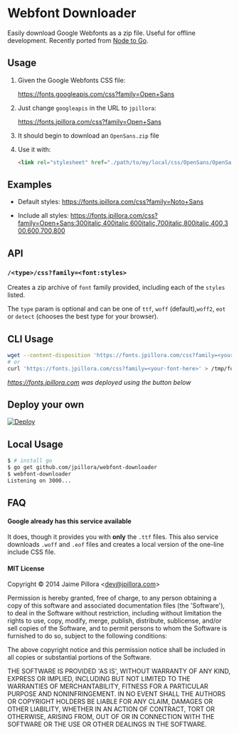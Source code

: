 # Webfont Downloader

Easily download Google Webfonts as a zip file. Useful for offline development. Recently ported from [Node to Go](https://github.com/jpillora/webfont-downloader/commit/54c7ab29500acebad9c3523e7738402a7a7ff6c9).

## Usage

1. Given the Google Webfonts CSS file:

	https://fonts.googleapis.com/css?family=Open+Sans

2. Just change `googleapis` in the URL to `jpillora`:

	https://fonts.jpillora.com/css?family=Open+Sans

3. It should begin to download an `OpenSans.zip` file

4. Use it with:

	``` html
	<link rel="stylesheet" href="./path/to/my/local/css/OpenSans/OpenSans.css">
	```

## Examples

* Default styles: https://fonts.jpillora.com/css?family=Noto+Sans

* Include all styles: https://fonts.jpillora.com/css?family=Open+Sans:300italic,400italic,600italic,700italic,800italic,400,300,600,700,800

## API

### `/<type>/css?family=<font:styles>`

Creates a zip archive of `font` family provided, including each of the `styles` listed.

The `type` param is optional and can be one of `ttf`, `woff` (default),`woff2`, `eot` or `detect` (chooses the best type for your browser).

## CLI Usage

``` sh
wget --content-disposition 'https://fonts.jpillora.com/css?family=<your-font-here>'
# or
curl 'https://fonts.jpillora.com/css?family=<your-font-here>' > /tmp/font.zip
```

*https://fonts.jpillora.com was deployed using the button below*

## Deploy your own

[![Deploy](https://www.herokucdn.com/deploy/button.png)](https://heroku.com/deploy)

## Local Usage

``` sh
$ # install go
$ go get github.com/jpillora/webfont-downloader
$ webfont-downloader
Listening on 3000...
```

## FAQ

#### Google already has this service available

It does, though it provides you with **only** the `.ttf` files. This also service downloads
`.woff` and `.eof` files and creates a local version of the one-line include CSS file.

#### MIT License

Copyright © 2014 Jaime Pillora &lt;dev@jpillora.com&gt;

Permission is hereby granted, free of charge, to any person obtaining
a copy of this software and associated documentation files (the
'Software'), to deal in the Software without restriction, including
without limitation the rights to use, copy, modify, merge, publish,
distribute, sublicense, and/or sell copies of the Software, and to
permit persons to whom the Software is furnished to do so, subject to
the following conditions:

The above copyright notice and this permission notice shall be
included in all copies or substantial portions of the Software.

THE SOFTWARE IS PROVIDED 'AS IS', WITHOUT WARRANTY OF ANY KIND,
EXPRESS OR IMPLIED, INCLUDING BUT NOT LIMITED TO THE WARRANTIES OF
MERCHANTABILITY, FITNESS FOR A PARTICULAR PURPOSE AND NONINFRINGEMENT.
IN NO EVENT SHALL THE AUTHORS OR COPYRIGHT HOLDERS BE LIABLE FOR ANY
CLAIM, DAMAGES OR OTHER LIABILITY, WHETHER IN AN ACTION OF CONTRACT,
TORT OR OTHERWISE, ARISING FROM, OUT OF OR IN CONNECTION WITH THE
SOFTWARE OR THE USE OR OTHER DEALINGS IN THE SOFTWARE.
